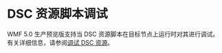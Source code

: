 # DSC 资源脚本调试
WMF 5.0 生产预览版支持当 DSC 资源脚本在目标节点上运行时对其进行调试。 有关详细信息，请参阅[调试 DSC 资源](https://msdn.microsoft.com/powershell/dsc/debugresource)。

<!--HONumber=Aug16_HO3-->


